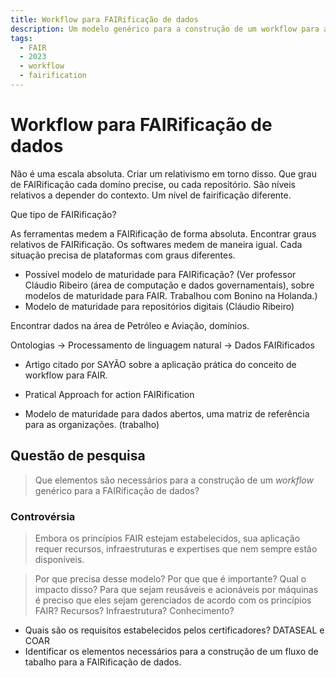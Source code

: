 ```yaml
---
title: Workflow para FAIRificação de dados
description: Um modelo genérico para a construção de um workflow para a FAIRificação de dados
tags:
  - FAIR
  - 2023
  - workflow
  - fairification
---
```


# Workflow para FAIRificação de dados


Não é uma escala absoluta. Criar um relativismo em torno disso. Que grau de FAIRificação cada domíno precise, ou cada repositório. São níveis relativos a depender do contexto. Um nível de fairificação diferente. 

Que tipo de FAIRificação?

As ferramentas medem a FAIRificação de forma absoluta.
Encontrar graus relativos de FAIRificação. Os softwares medem de maneira igual. Cada situação precisa de plataformas com graus diferentes.

- Possível modelo de maturidade para FAIRificação? (Ver professor Cláudio Ribeiro (área de computação e dados governamentais), sobre modelos de maturidade para FAIR. Trabalhou com Bonino na Holanda.)
- Modelo de maturidade para repositórios digitais (Cláudio Ribeiro)

Encontrar dados na área de Petróleo e Aviação, domínios.


Ontologias -> Processamento de linguagem natural -> Dados FAIRificados

- Artigo citado por SAYÃO sobre a aplicação prática do conceito de workflow para FAIR.

- Pratical Approach for action FAIRification
- Modelo de maturidade para dados abertos, uma matriz de referência para as organizações. (trabalho)

## Questão de pesquisa

> Que elementos são necessários para a construção de um _workflow_ genérico para a FAIRificação de dados?

### Controvérsia 

> Embora os princípios FAIR estejam estabelecidos, sua aplicação requer recursos, infraestruturas e expertises que nem sempre estão disponíveis.

> Por que precisa desse modelo? Por que que é importante? Qual o impacto disso?
Para que sejam reusáveis e acionáveis por máquinas é preciso que eles sejam gerenciados de acordo com os princípios FAIR?
Recursos? Infraestrutura? Conhecimento?

- Quais são os requisitos estabelecidos pelos certificadores? DATASEAL e COAR
- Identificar os elementos necessários para a construção de um fluxo de tabalho para a FAIRificação de dados.
